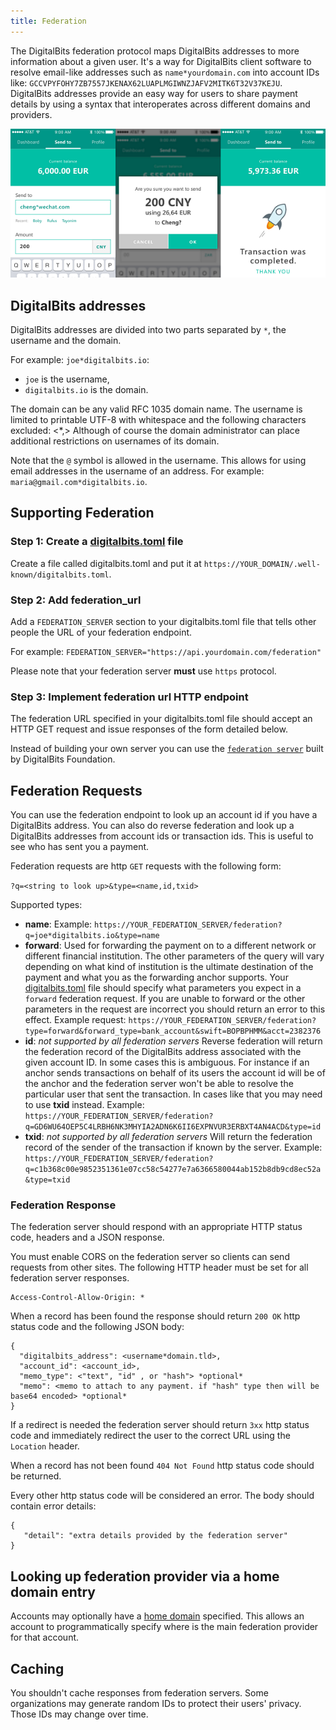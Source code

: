 ```yaml
---
title: Federation
---
```


The DigitalBits federation protocol maps DigitalBits addresses to more information about a given user. It's a way for DigitalBits client software
to resolve email-like addresses such as `name*yourdomain.com` into account IDs like: `GCCVPYFOHY7ZB7557JKENAX62LUAPLMGIWNZJAFV2MITK6T32V37KEJU`. DigitalBits addresses provide
an easy way for users to share payment details by using a syntax that interoperates across different domains and providers.

![Mockup of using a payment address](assets/mockup.png)

## DigitalBits addresses

DigitalBits addresses are divided into two parts separated by `*`, the username and the domain.

For example:  `joe*digitalbits.io`:
* `joe` is the username,
* `digitalbits.io` is the domain.

The domain can be any valid RFC 1035 domain name.
The username is limited to printable UTF-8 with whitespace and the following characters excluded: <*,> Although of course the domain administrator can place additional restrictions on usernames of its domain.

Note that the `@` symbol is allowed in the username. This allows for using email addresses in the username of an address. For example: `maria@gmail.com*digitalbits.io`.

## Supporting Federation

### Step 1: Create a [digitalbits.toml](./digitalbits-toml.md) file

Create a file called digitalbits.toml and put it at `https://YOUR_DOMAIN/.well-known/digitalbits.toml`.

### Step 2: Add federation_url

Add a `FEDERATION_SERVER` section to your digitalbits.toml file that tells other people the URL of your federation endpoint.

For example: `FEDERATION_SERVER="https://api.yourdomain.com/federation"`

Please note that your federation server **must** use `https` protocol.

### Step 3: Implement federation url HTTP endpoint

The federation URL specified in your digitalbits.toml file should accept an HTTP GET request and issue responses of the form detailed below.

Instead of building your own server you can use the [`federation server`](https://github.com/xdbfoundation/go/tree/master/services/federation) built by DigitalBits Foundation.

## Federation Requests
You can use the federation endpoint to look up an account id if you have a DigitalBits address. You can also do reverse federation and look up a DigitalBits addresses from account ids or transaction ids. This is useful to see who has sent you a payment.

Federation requests are http `GET` requests with the following form:

`?q=<string to look up>&type=<name,id,txid>`

Supported types:

 - **name**: Example: `https://YOUR_FEDERATION_SERVER/federation?q=joe*digitalbits.io&type=name`
 - **forward**: Used for forwarding the payment on to a different network or different financial institution. The other parameters of the query will vary depending on what kind of institution is the ultimate destination of the payment and what you as the forwarding anchor supports. Your [digitalbits.toml](https://github.com/xdbfoundation/docs/tree/master/guides/concepts/digitalbits-toml.html) file should specify what parameters you expect in a `forward` federation request. If you are unable to forward or the other parameters in the request are incorrect you should return an error to this effect. Example request:   `https://YOUR_FEDERATION_SERVER/federation?type=forward&forward_type=bank_account&swift=BOPBPHMM&acct=2382376`
 - **id**: *not supported by all federation servers* Reverse federation will return the federation record of the DigitalBits address associated with the given account ID. In some cases this is ambiguous. For instance if an anchor sends transactions on behalf of its users the account id will be of the anchor and the federation server won't be able to resolve the particular user that sent the transaction. In cases like that you may need to use **txid** instead. Example: `https://YOUR_FEDERATION_SERVER/federation?q=GD6WU64OEP5C4LRBH6NK3MHYIA2ADN6K6II6EXPNVUR3ERBXT4AN4ACD&type=id`
 - **txid**: *not supported by all federation servers* Will return the federation record of the sender of the transaction if known by the server. Example: `https://YOUR_FEDERATION_SERVER/federation?q=c1b368c00e9852351361e07cc58c54277e7a6366580044ab152b8db9cd8ec52a
&type=txid`

### Federation Response
The federation server should respond with an appropriate HTTP status code, headers and a JSON response.

You must enable CORS on the federation server so clients can send requests from other sites. The following HTTP header must be set for all federation server responses.

```
Access-Control-Allow-Origin: *
```

When a record has been found the response should return `200 OK` http status code and the following JSON body:

```
{
  "digitalbits_address": <username*domain.tld>,
  "account_id": <account_id>,
  "memo_type": <"text", "id" , or "hash"> *optional*
  "memo": <memo to attach to any payment. if "hash" type then will be base64 encoded> *optional*
}
```

If a redirect is needed the federation server should return `3xx` http status code and immediately redirect the user to the correct URL using the `Location` header.

When a record has not been found `404 Not Found` http status code should be returned.

Every other http status code will be considered an error. The body should contain error details:

```
{
   "detail": "extra details provided by the federation server"
}
```

## Looking up federation provider via a home domain entry
Accounts may optionally have a [home domain](https://github.com/xdbfoundation/docs/tree/master/guides/concepts/accounts.md#home-domain) specified. This allows an account to programmatically specify where is the main federation provider for that account.

## Caching

You shouldn't cache responses from federation servers. Some organizations may generate random IDs to protect their users' privacy. Those IDs may change over time.
